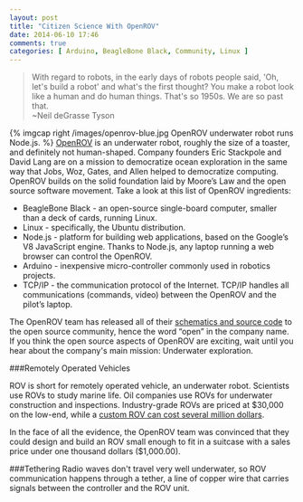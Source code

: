 ```yaml
---
layout: post
title: "Citizen Science With OpenROV"
date: 2014-06-10 17:46
comments: true
categories: [ Arduino, BeagleBone Black, Community, Linux ]
---
```

>With regard to robots, in the early days of robots people said, 'Oh, let's build a robot' and what's the first thought? You make a robot look like a human and do human things. That's so 1950s. We are so past that. 
><br/>~Neil deGrasse Tyson

{% imgcap right /images/openrov-blue.jpg OpenROV underwater robot runs Node.js. %}
[OpenROV](http://openrov.com) is an underwater robot, roughly the size of a toaster, and definitely not human-shaped. Company founders Eric Stackpole and David Lang are on a mission to democratize ocean exploration in the same way that Jobs, Woz, Gates, and Allen helped to democratize computing. OpenROV builds on the solid foundation laid by Moore’s Law and the open source software movement. Take a look at this list of OpenROV ingredients:

* BeagleBone Black - an open-source single-board computer, smaller than a deck of cards, running Linux.
* Linux - specifically, the Ubuntu distribution.
* Node.js - platform for building web applications, based on the Google’s V8 JavaScript engine. Thanks to Node.js, any laptop running a web browser can control the OpenROV.
* Arduino - inexpensive micro-controller commonly used in robotics projects.
* TCP/IP - the communication protocol of the Internet. TCP/IP handles all communications (commands, video) between the OpenROV and the pilot’s laptop.

The OpenROV team has released all of their [schematics and source code](https://github.com/openrov) to the open source community, hence the word “open” in the company name. If you think the open source aspects of OpenROV are exciting, wait until you hear about the company's main mission: Underwater exploration.
<!--more-->
###Remotely Operated Vehicles 

ROV is short for remotely operated vehicle, an underwater robot. Scientists use ROVs to study marine life. Oil companies use ROVs for underwater construction and inspections. Industry-grade ROVs are priced at $30,000 on the low-end, while a [custom ROV can cost several million dollars](http://www.mbari.org/twenty/Tiburon.htm). 

In the face of all the evidence, the OpenROV team was convinced that they could design and build an ROV small enough to fit in a suitcase with a sales price under one thousand dollars ($1,000.00).

###Tethering
Radio waves don't travel very well underwater, so ROV communication happens through a tether, a line of copper wire that carries signals between the controller and the ROV unit.

